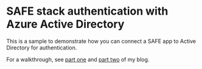 # SAFE stack authentication with Azure Active Directory

This is a sample to demonstrate how you can connect a SAFE app to Active Directory for authentication.

For a walkthrough, see [part one](https://www.compositional-it.com/news-blog/safe-authentication-with-azure-active-directory/) and [part two]() of my blog.